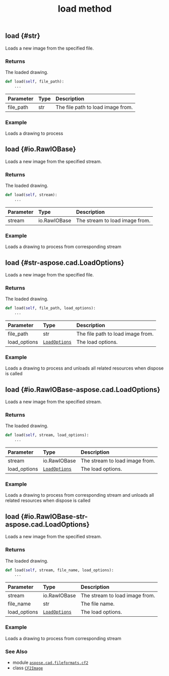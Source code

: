 ﻿---
title: load method
second_title: Aspose.CAD for Python via .NET API References
description: 
type: docs
weight: 70
url: /python-net/aspose.cad.fileformats.cf2/cf2image/load/
is_root: false
---

## load {#str}

Loads a new image from the specified file.


### Returns 


The loaded drawing.


```python
def load(self, file_path):
    ...
```


| Parameter | Type | Description |
| :- | :- | :- |
| file_path | str | The file path to load image from. |

### Example 


Loads a drawing to process


## load {#io.RawIOBase}

Loads a new image from the specified stream.


### Returns 


The loaded drawing.


```python
def load(self, stream):
    ...
```


| Parameter | Type | Description |
| :- | :- | :- |
| stream | io.RawIOBase | The stream to load image from. |

### Example 


Loads a drawing to process from corresponding stream


## load {#str-aspose.cad.LoadOptions}

Loads a new image from the specified file.


### Returns 


The loaded drawing.


```python
def load(self, file_path, load_options):
    ...
```


| Parameter | Type | Description |
| :- | :- | :- |
| file_path | str | The file path to load image from. |
| load_options | [`LoadOptions`](/cad/python-net/aspose.cad/loadoptions) | The load options. |

### Example 


Loads a drawing to process and unloads all related resources when dispose is called


## load {#io.RawIOBase-aspose.cad.LoadOptions}

Loads a new image from the specified stream.


### Returns 


The loaded drawing.


```python
def load(self, stream, load_options):
    ...
```


| Parameter | Type | Description |
| :- | :- | :- |
| stream | io.RawIOBase | The stream to load image from. |
| load_options | [`LoadOptions`](/cad/python-net/aspose.cad/loadoptions) | The load options. |

### Example 


Loads a drawing to process from corresponding stream and unloads all related resources when dispose is called


## load {#io.RawIOBase-str-aspose.cad.LoadOptions}

Loads a new image from the specified stream.


### Returns 


The loaded drawing.


```python
def load(self, stream, file_name, load_options):
    ...
```


| Parameter | Type | Description |
| :- | :- | :- |
| stream | io.RawIOBase | The stream to load image from. |
| file_name | str | The file name. |
| load_options | [`LoadOptions`](/cad/python-net/aspose.cad/loadoptions) | The load options. |

### Example 


Loads a drawing to process from corresponding stream



### See Also
* module [`aspose.cad.fileformats.cf2`](../../)
* class [`CF2Image`](/cad/python-net/aspose.cad.fileformats.cf2/cf2image)
